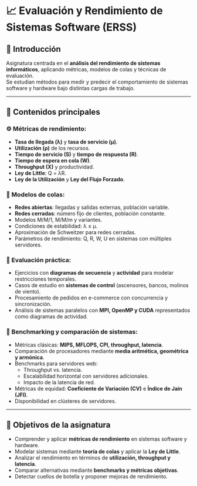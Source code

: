 # 📈 Evaluación y Rendimiento de Sistemas Software (ERSS)

## 📌 Introducción
Asignatura centrada en el **análisis del rendimiento de sistemas informáticos**, aplicando métricas, modelos de colas y técnicas de evaluación.  
Se estudian métodos para medir y predecir el comportamiento de sistemas software y hardware bajo distintas cargas de trabajo.

---

## 🔹 Contenidos principales

### ⚙️ Métricas de rendimiento:
- **Tasa de llegada (λ)** y **tasa de servicio (μ)**.  
- **Utilización (ρ)** de los recursos.  
- **Tiempo de servicio (S)** y **tiempo de respuesta (R)**.  
- **Tiempo de espera en cola (W)**.  
- **Throughput (X)** y productividad.  
- **Ley de Little**: Q = λR.  
- **Ley de la Utilización** y **Ley del Flujo Forzado**.

### 🔄 Modelos de colas:
- **Redes abiertas**: llegadas y salidas externas, población variable.  
- **Redes cerradas**: número fijo de clientes, población constante.  
- Modelos M/M/1, M/M/m y variantes.  
- Condiciones de estabilidad: λ ≤ μ.  
- Aproximación de Schweitzer para redes cerradas.  
- Parámetros de rendimiento: Q, R, W, U en sistemas con múltiples servidores.

### 📝 Evaluación práctica:
- Ejercicios con **diagramas de secuencia** y **actividad** para modelar restricciones temporales.  
- Casos de estudio en **sistemas de control** (ascensores, bancos, molinos de viento).  
- Procesamiento de pedidos en e-commerce con concurrencia y sincronización.  
- Análisis de sistemas paralelos con **MPI, OpenMP y CUDA** representados como diagramas de actividad.

### 🔬 Benchmarking y comparación de sistemas:
- Métricas clásicas: **MIPS, MFLOPS, CPI, throughput, latencia**.  
- Comparación de procesadores mediante **media aritmética, geométrica y armónica**.  
- Benchmarks para servidores web:  
  - Throughput vs. latencia.  
  - Escalabilidad horizontal con servidores adicionales.  
  - Impacto de la latencia de red.  
- Métricas de equidad: **Coeficiente de Variación (CV)** e **Índice de Jain (JFI)**.  
- Disponibilidad en clústeres de servidores.  

---

## 🎯 Objetivos de la asignatura
- Comprender y aplicar **métricas de rendimiento** en sistemas software y hardware.  
- Modelar sistemas mediante **teoría de colas** y aplicar la **Ley de Little**.  
- Analizar el rendimiento en términos de **utilización, throughput y latencia**.  
- Comparar alternativas mediante **benchmarks y métricas objetivas**.  
- Detectar cuellos de botella y proponer mejoras de rendimiento.  
